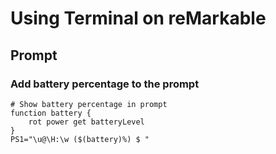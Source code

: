 Using Terminal on reMarkable
============================

Prompt
------

### Add battery percentage to the prompt

```
# Show battery percentage in prompt
function battery {
    rot power get batteryLevel
}
PS1="\u@\H:\w ($(battery)%) $ "
```
